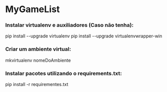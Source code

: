 # MyGameList

### Instalar virtualenv e auxiliadores (Caso não tenha):
pip install --upgrade virtualenv
pip install --upgrade virtualenvwrapper-win

### Criar um ambiente virtual:
mkvirtualenv nomeDoAmbiente

### Instalar pacotes utilizando o requirements.txt:
pip install -r requirementes.txt
